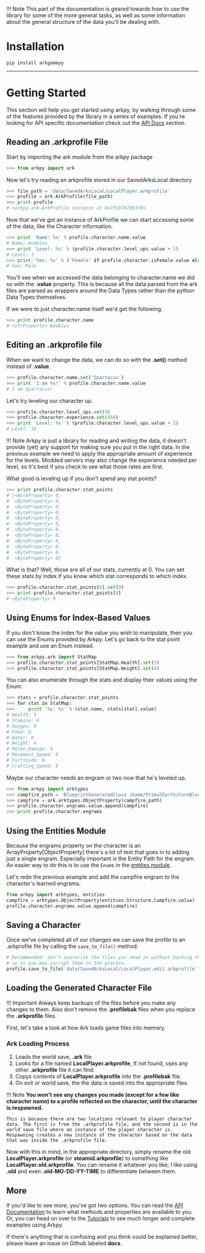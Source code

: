 !!! Note
    This part of the documentation is geared towards how to use the library for some of the more general tasks, as well as some information about the general structure of the data you'll be dealing with.

# Installation

```
pip install arkgamepy
```

- - -

# Getting Started

This section will help you get started using arkpy, by walking through some of the features provided by the library in a series of examples. If you're looking for API specific documentation check out the [API Docs](arkmodule.md) section.


## Reading an .arkprofile File

Start by importing the ark module from the arkpy package
```python
>>> from arkpy import ark
```

Now let's try reading an arkprofile stored in our SavedArksLocal directory
```python
>>> file_path = 'data/SavedArksLocal/LocalPlayer.arkprofile'
>>> profile = ark.ArkProfile(file_path)
>>> print profile
# <arkpy.ark.ArkProfile instance at 0x7f19767893f8>
```

Now that we've got an instance of ArkProfile we can start accessing some of the data, like the Character information.
```python
>>> print 'Name: %s' % profile.character.name.value
# Name: Woobles
>>> print 'Level: %s' % (profile.character.level_ups.value + 1)
# Level: 1
>>> print 'Sex: %s' % ('Female' if profile.character.isFemale.value else 'Male')
# Sex: Male
```

You'll see when we accessed the data belonging to character.name we did so with the **.value** property. This is because all the data parsed from the ark files are parsed as wrappers around the Data Types rather than the python Data Types themselves.

If we were to just character.name itself we'd get the following.
```python
>>> print profile.character.name
# <StrProperty> Woobles
```

## Editing an .arkprofile file

When we want to change the data, we can do so with the **.set()** method instead of **.value**.

```python
>>> profile.character.name.set('Spartacus')
>>> print 'I am %s!' % profile.character.name.value
# I am Spartacus!
```

Let's try leveling our character up.

```python
>>> profile.character.level_ups.set(9)
>>> profile.character.experience.set(450)
>>> print 'Level: %s' % (profile.character.level_ups.value + 1)
# Level: 10
```

!!! Note
    Arkpy is just a library for reading and writing the data, it doesn't provide (yet) any support for making sure you put in the right data. In the previous example we need to apply the appropriate amount of experience for the levels. Modded servers may also change the experience needed per level, so it's best if you check to see what those rates are first.

What good is leveling up if you don't spend any stat points?
```python
>>> print profile.character.stat_points
# [<ByteProperty> 0,
#  <ByteProperty> 0,
#  <ByteProperty> 0,
#  <ByteProperty> 0,
#  <ByteProperty> 0,
#  <ByteProperty> 0,
#  <ByteProperty> 0,
#  <ByteProperty> 0,
#  <ByteProperty> 0,
#  <ByteProperty> 0,
#  <ByteProperty> 0,
#  <ByteProperty> 0]
```

What is that? Well, those are all of our stats, currently at 0. You can set these stats by index if you know which stat corresponds to which index.

```python
>>> profile.character.stat_points[0].set(9)
>>> print profile.character.stat_points[0]
# <ByteProperty> 9
```

## Using Enums for Index-Based Values

If you don't know the index for the value you wish to manipulate, then you can use the Enums provided by Arkpy. Let's go back to the stat point example and use an Enum instead.


```python
>>> from arkpy.ark import StatMap
>>> profile.character.stat_points[StatMap.Health].set(5)
>>> profile.character.stat_points[StatMap.Weight].set(4)
```

You can also enumerate through the stats and display their values using the Enum:

```python
>>> stats = profile.character.stat_points
>>> for stat in StatMap:
>>>     print '%s: %s' % (stat.name, stats[stat].value)
# Health: 5
# Stamina: 0
# Oxygen: 0
# Food: 0
# Water: 0
# Weight: 4
# Melee_Damage: 0
# Movement_Speed: 0
# Fortitude: 0
# Crafting_Speed: 0
```

Maybe our character needs an engram or two now that he's leveled up.
```python
>>> from arkpy import arktypes
>>> campfire_path = 'BlueprintGeneratedClass /Game/PrimalEarth/CoreBlueprints/Items/Structures/Misc/PrimalItemStructure_Campfire.PrimalItemStructure_Campfire_C'
>>> campfire = ark.arktypes.ObjectProperty(campfire_path)
>>> profile.character.engrams.value.append(campfire)
>>> print profile.character.engrams
```

## Using the Entities Module

Because the engrams property on the character is an ArrayProperty[ObjectProperty] there's a lot of text that goes in to adding just a single engram. Especially important is the Entity Path for the engram. An easier way to do this is to use the `Enum`s in the [entities module](entities.md).

Let's redo the previous example and add the campfire engram to the character's learned engrams.

```python
from arkpy import arktypes, entities
campfire = arktypes.ObjectProperty(entities.Structure.Campfire.value)
profile.character.engrams.value.append(campfire)
```

## Saving a Character

Once we've completed all of our changes we can save the profile to an .arkprofile file by calling the `save_to_file()` method.

```python
# Recommended: don't overwrite the files you read in without backing them
# up as you may corrupt them in the process.
profile.save_to_file('data/SavedArksLocal/LocalPlayer.edit.arkprofile')
```


## Loading the Generated Character File

!!! Important
    Always keep backups of the files before you make any changes to them. Also don't remove the **.profilebak** files when you replace the **.arkprofile** files.

First, let's take a look at how Ark loads game files into memory.

### Ark Loading Process

1. Loads the world save, **.ark** file
2. Looks for a file named **LocalPlayer.arkprofile**, if not found, uses any other **.arkprofile** file it can find.
3. Copys contents of **LocalPlayer.arkprofile** into the **.profilebak** file.
4. On exit or world save, the the data is saved into the appropriate files.

!!! Note
    **You won't see any changes you made (except for a few like character name) to a profile reflected on the character, until the character is respawned.**

    This is because there are two locations relevant to player character data. The first is from the .arkprofile file, and the second is in the world save file where an instance of the player character is. Respawning creates a new instance of the character based on the data that was inside the .arkprofile file.

Now with this in mind, in the appropriate directory, simply rename the old **LocalPlayer.arkprofile** (or **steamid.arkprofile**) to something like **LocalPlayer.old.arkprofile**. You can rename it whatever you like; I like using **.old** and even **.old-MO-DD-YY-TIME** to differentiate between them.


## More

If you'd like to see more, you've got two options. You can read the [API Documentation](arkmodule.md) to learn what methods and properties are available to you. Or, you can head on over to the [Tutorials](tutorials.md) to see much longer and complete examples using Arkpy.

If there's anything that is confusing and you think could be explained better, please leave an issue on Github labeled **docs**.
